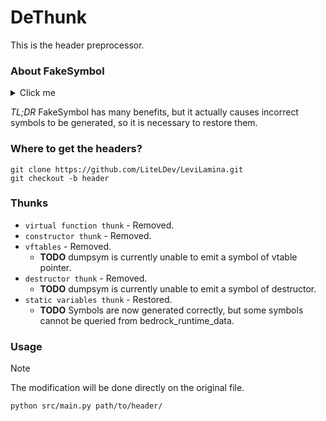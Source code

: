 # DeThunk
This is the header preprocessor.

### About FakeSymbol
<details>
  <summary>Click me</summary>

  > FakeSymbol is an invention of LiteLDev HeaderGen, which was originally used to access member functions/variables with private/protected permissions. Since the access specifier is part of the function signature, it is not possible to simply change "private" to "public" in the header file.  
Now, it is also used to help developers hook special member functions in the class.  
As we all know, in C++, it is not possible to directly get the address of special member functions such as constructors/destructors/virtual functions. If you want to hook them, you must use string symbols, but string symbols are dirty. Another solution is to generate thunks and intercept symbol resolution, which is exactly what FakeSymbol does.

</details>

*TL;DR* FakeSymbol has many benefits, but it actually causes incorrect symbols to be generated, so it is necessary to restore them.

### Where to get the headers?
```
git clone https://github.com/LiteLDev/LeviLamina.git
git checkout -b header
```

### Thunks
 - `virtual function thunk` - Removed.
 - `constructor thunk` - Removed.
 - `vftables` - Removed.
   - **TODO** dumpsym is currently unable to emit a symbol of vtable pointer.
 - `destructor thunk` - Removed.
   - **TODO** dumpsym is currently unable to emit a symbol of destructor.
 - `static variables thunk` - Restored.
   - **TODO** Symbols are now generated correctly, but some symbols cannot be queried from bedrock_runtime_data.

### Usage
> [!NOTE]
> The modification will be done directly on the original file.
```
python src/main.py path/to/header/
```
